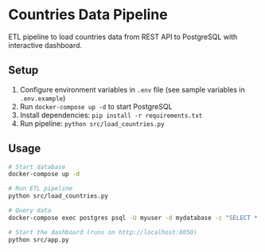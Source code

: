 # Countries Data Pipeline

ETL pipeline to load countries data from REST API to PostgreSQL with interactive dashboard.

## Setup

1. Configure environment variables in `.env` file (see sample variables in `.env.example`)
2. Run `docker-compose up -d` to start PostgreSQL
3. Install dependencies: `pip install -r requirements.txt`
4. Run pipeline: `python src/load_countries.py`

## Usage

```bash
# Start database
docker-compose up -d

# Run ETL pipeline
python src/load_countries.py

# Query data
docker-compose exec postgres psql -U myuser -d mydatabase -c "SELECT * FROM countries LIMIT 5;"

# Start the dashboard (runs on http://localhost:8050)
python src/app.py